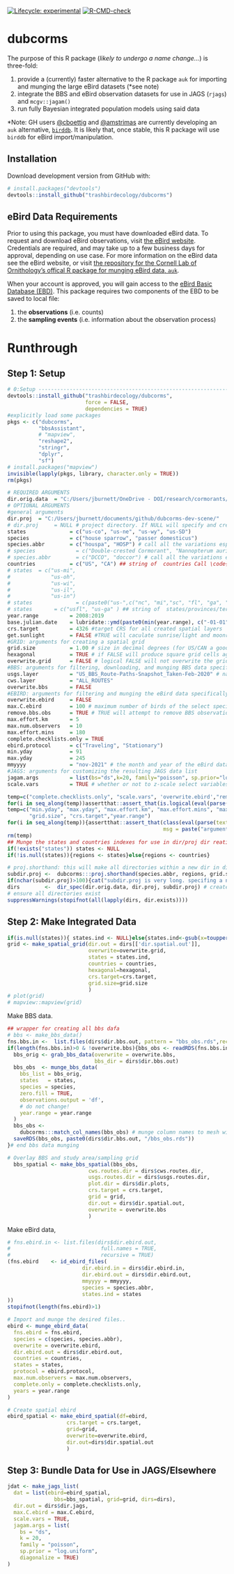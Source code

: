 
<!-- README.md is generated from README.Rmd. Please edit that file -->
<!-- badges: start -->

[![Lifecycle:
experimental](https://img.shields.io/badge/lifecycle-experimental-orange.svg)](https://lifecycle.r-lib.org/articles/stages.html#experimental)
[![R-CMD-check](https://github.com/trashbirdecology/dubcorms/workflows/R-CMD-check/badge.svg)](https://github.com/trashbirdecology/dubcorms/actions)
<!-- badges: end -->

# dubcorms

The purpose of this R package (*likely to undergo a name change…*) is
three-fold:

1.  provide a (currently) faster alternative to the R package `auk` for
    importing and munging the large eBird datasets (\*see note)
2.  integrate the BBS and eBird observation datasets for use in JAGS
    (`rjags`) and `mcgv::jagam()`
3.  run fully Bayesian integrated population models using said data

\*Note: GH users [@cboettig](https://github.com/cboettig/) and
[@amstrimas](https://github.com/amstrimas/) are currently developing an
`auk` alternative, [`birddb`](https://github.com/cboettig/birddb/). It
is likely that, once stable, this R package will use `birddb` for eBird
import/manipulation.

## Installation

Download development version from GitHub with:

``` r
# install.packages("devtools")
devtools::install_github("trashbirdecology/dubcorms")
```

## eBird Data Requirements

Prior to using this package, you must have downloaded eBird data. To
request and download eBird observations, visit [the eBird
website](https://ebird.org/data/download). Credentials are required, and
may take up to a few business days for approval, depending on use case.
For more information on the eBird data see the eBird website, or visit
[the repository for the Cornell Lab of Ornithology’s offical R package
for munging eBird data,
`auk`](https://github.com/CornellLabofOrnithology/auk/).

When your account is approved, you will gain access to the [eBird Basic
Database (EBD)](https://ebird.org/data/download/ebd). This package
requires two components of the EBD to be saved to local file:

1.  the **observations** (i.e. counts)
2.  the **sampling events** (i.e. information about the observation
    process)

# Runthrough

## Step 1: Setup

``` r
# 0:Setup -----------------------------------------------------------------
devtools::install_github("trashbirdecology/dubcorms",
                         force = FALSE, 
                         dependencies = TRUE)
#explicitly load some packages
pkgs <- c("dubcorms",
          "bbsAssistant",
          # "mapview",
          "reshape2",
          "stringr",
          "dplyr",
          "sf")
# install.packages("mapview")
invisible(lapply(pkgs, library, character.only = TRUE))
rm(pkgs)
```

``` r
# REQUIRED ARGUMENTS
dir.orig.data  = "C:/Users/jburnett/OneDrive - DOI/research/cormorants/dubcorm-data-backup/"
# OPTIONAL ARGUMENTS
#general arguments
dir.proj  = "C:/Users/jburnett/documents/github/dubcorms-dev-scene/"
# dir.proj     = NULL # project directory. If NULL will specify and create a project directory within the current working directory. A single primary directory is made for each species within which new directories comprise combinations of years/spatial extent/etc. are housed.
states              = c("us-co", "us-ne", "us-wy", "us-SD")
species             = c("house sparrow", "passer domesticus")
species.abbr        = c("houspa", "HOSP") # call all the variations especially those that appear int eh EBIRD dwnloaded files
# species             = c("Double-crested Cormorant", "Nannopterum auritum", "phalacrocorax auritum")
# species.abbr        = c("DCCO", "doccor") # call all the variations especially those that appear int eh 
countries           = c("US", "CA") ## string of  countries Call \code{dubcorms::iso.codes} to find relevant codes for Countries and States/Prov/Territories.
# states  = c("us-mi",
#             "us-oh",
#             "us-wi",
#             "us-il",
#             "us-in")
# states              = c(paste0("us-",c("nc", "mi","sc", "fl", "ga", "al","md","de","va","wv","tn","pa","ny","ms","ky","oh","in","il", "wi")), "ca-on")
# states       = c("usfl", "us-ga" ) ## string of  states/provinces/territories. Call \code{dubcorms::iso.codes} to find relevant codes for Countries and States/Prov/Territories.
year.range          = 2008:2019
base.julian.date    = lubridate::ymd(paste0(min(year.range), c("-01-01"))) # used as base date for Julian dates.
crs.target          = 4326 #target CRS for all created spatial layers
get.sunlight        = FALSE #TRUE will caculate sunrise/light and moonrise/light times/durations. Only specify if data is needed as it takes a bit of time to run against the eBird data.
#GRID: arguments for creating a spatial grid
grid.size           = 1.00 # size in decimal degrees (for US/CAN a good est is 1.00dec deg == 111.11km)
hexagonal           = TRUE # if FALSE will produce square grid cells against CRS.target.
overwrite.grid      = FALSE # logical FALSE will not overwrite the grid if one already exists in dir.proj
#BBS: arguments for filtering, downloading, and munging BBS data specifcally
usgs.layer          = "US_BBS_Route-Paths-Snapshot_Taken-Feb-2020" # name of the USGS BBS route shapefile to use
cws.layer           = "ALL_ROUTES"
overwrite.bbs       = FALSE
#EBIRD: arguments for filtering and munging the eBird data specifically
overwrite.ebird     = FALSE
max.C.ebird         = 100 # maximum number of birds of the select species counted in a single ebird checklist
remove.bbs.obs      = TRUE # TRUE will attempt to remove BBS observations from the eBird database. This is currently a crude method.
max.effort.km       = 5
max.num.observers   = 10
max.effort.mins     = 180
complete.checklists.only = TRUE
ebird.protocol      = c("Traveling", "Stationary")
min.yday            = 91
max.yday            = 245
mmyyyy              = "nov-2021" # the month and year of the eBird data downloads on file
#JAGS: arguments for customizing the resulting JAGS data list
jagam.args          = list(bs="ds",k=20, family="poisson", sp.prior="log.uniform", diagonalize=TRUE)
scale.vars          = TRUE # whether or not to z-scale select variables.
```

``` r
temp=c("complete.checklists.only", "scale.vars", 'overwrite.ebird',"remove.bbs.obs" ,"overwrite.bbs", "hexagonal", "get.sunlight")
for(i in seq_along(temp))assertthat::assert_that(is.logical(eval(parse(text=temp[i]))), msg = paste("argument ", temp[i],"must be a logical."))
temp=c("min.yday", "max.yday", "max.effort.km", "max.effort.mins", "max.C.ebird",
       "grid.size", "crs.target","year.range")
for(i in seq_along(temp)){assertthat::assert_that(class(eval(parse(text = temp[i]))) %in% c("integer", "numeric"),
                                                  msg = paste("argument ", temp[i], "must be a logical."))}
rm(temp)
## Munge the states and countries indexes for use in dir/proj dir reation
if(!exists("states")) states <- NULL
if(!is.null(states)){regions <- states}else{regions <- countries}
```

``` r
# proj.shorthand: this will make all directories within a new dir in dir.proj. this is useful for iterating over species/time/space and saving all resulting information in those directories.
subdir.proj <-  dubcorms:::proj.shorthand(species.abbr, regions, grid.size, year.range, max.C.ebird)
if(nchar(subdir.proj)>100){cat("subdir.proj is very long. specifing a new name for project."); subdir.proj="myproject"}
dirs        <-  dir_spec(dir.orig.data, dir.proj, subdir.proj) # create and/or specify directories for later use.
# ensure all directories exist
suppressWarnings(stopifnot(all(lapply(dirs, dir.exists))))
```

## Step 2: Make Integrated Data

``` r
if(is.null(states)){ states.ind <- NULL}else{states.ind<-gsub(x=toupper(states), pattern="-", replacement="")}
grid <- make_spatial_grid(dir.out = dirs[['dir.spatial.out']],
                          overwrite=overwrite.grid,
                          states = states.ind,
                          countries = countries,
                          hexagonal=hexagonal,
                          crs.target=crs.target,
                          grid.size=grid.size
                          )
# plot(grid)
# mapview::mapview(grid)
```

Make BBS data.

``` r
## wrapper for creating all bbs dafa
# bbs <- make_bbs_data()
fns.bbs.in <-  list.files(dirs$dir.bbs.out, pattern = "bbs_obs.rds",recursive = TRUE, full.names = TRUE)
if(length(fns.bbs.in)>0 & !overwrite.bbs){bbs_obs <- readRDS(fns.bbs.in)}else{
  bbs_orig <- grab_bbs_data(overwrite = overwrite.bbs,
                            bbs_dir = dirs$dir.bbs.out)
  bbs_obs  <- munge_bbs_data(
    bbs_list = bbs_orig,
    states   = states,
    species = species,
    zero.fill = TRUE,
    observations.output = 'df',
    # do not change!
    year.range = year.range
  )
  bbs_obs <-
    dubcorms:::match_col_names(bbs_obs) # munge column names to mesh with eBird
  saveRDS(bbs_obs, paste0(dirs$dir.bbs.out, "/bbs_obs.rds"))
}# end bbs data munging

# Overlay BBS and study area/sampling grid
  bbs_spatial <- make_bbs_spatial(bbs_obs,
                          cws.routes.dir = dirs$cws.routes.dir,
                          usgs.routes.dir = dirs$usgs.routes.dir,
                          plot.dir = dirs$dir.plots,
                          crs.target = crs.target,
                          grid = grid,
                          dir.out = dirs$dir.spatial.out,
                          overwrite = overwrite.bbs
                          )
```

Make eBird data,

``` r
# fns.ebird.in <- list.files(dirs$dir.ebird.out,
#                             full.names = TRUE,
#                             recursive = TRUE)
(fns.ebird    <- id_ebird_files(
                        dir.ebird.in = dirs$dir.ebird.in,
                        dir.ebird.out = dirs$dir.ebird.out,
                        mmyyyy = mmyyyy,
                        species = species.abbr,
                        states.ind = states
))
stopifnot(length(fns.ebird)>1)

# Import and munge the desired files..
ebird <- munge_ebird_data(
  fns.ebird = fns.ebird,
  species = c(species, species.abbr),
  overwrite = overwrite.ebird,
  dir.ebird.out = dirs$dir.ebird.out,
  countries = countries,
  states = states,
  protocol = ebird.protocol,
  max.num.observers = max.num.observers,
  complete.only = complete.checklists.only,
  years = year.range
)

# Create spatial ebird
ebird_spatial <- make_ebird_spatial(df=ebird,
                   crs.target = crs.target,
                   grid=grid,
                   overwrite=overwrite.ebird,
                   dir.out=dirs$dir.spatial.out
                   )
```

## Step 3: Bundle Data for Use in JAGS/Elsewhere

``` r
jdat <- make_jags_list(
  dat = list(ebird=ebird_spatial, 
               bbs=bbs_spatial, grid=grid, dirs=dirs),
  dir.out = dirs$dir.jags,
  max.C.ebird = max.C.ebird,
  scale.vars = TRUE,
  jagam.args = list(
    bs = "ds",
    k = 20,
    family = "poisson",
    sp.prior = "log.uniform",
    diagonalize = TRUE)
)
```
